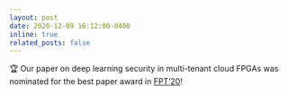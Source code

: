 ```yaml
---
layout: post
date: 2020-12-09 16:12:00-0400
inline: true
related_posts: false
---
```


🏆 Our paper on deep learning security in multi-tenant cloud FPGAs was nominated for the best paper award in [FPT’20](https://www.ece.ucf.edu/FPT2020/index.html)!